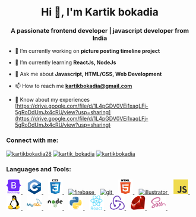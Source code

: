 <h1 align="center">Hi 👋, I'm Kartik bokadia</h1>
<h3 align="center">A passionate frontend developer | javascript developer from India</h3>

- 🔭  I’m currently working on **picture posting timeline project**

- 🌱  I’m currently learning **ReactJs, NodeJs**

- 💬  Ask me about **Javascript, HTML/CSS, Web Development**

- 📫  How to reach me **kartikbokadia@gmail.com**

- 📄  Know about my experiences [https://drive.google.com/file/d/1L4pGDV0VEi1xaqLFj-5gRoDdUmJx4cRU/view?usp=sharing](https://drive.google.com/file/d/1L4pGDV0VEi1xaqLFj-5gRoDdUmJx4cRU/view?usp=sharing)

<h3 align="left">Connect with me:</h3>
<p align="left">
<a href="https://linkedin.com/in/kartikbokadia28" target="blank"><img align="center" src="https://cdn.jsdelivr.net/npm/simple-icons@3.0.1/icons/linkedin.svg" alt="kartikbokadia28" height="30" width="40" /></a>
<a href="https://dribbble.com/kartik_bokadia" target="blank"><img align="center" src="https://cdn.jsdelivr.net/npm/simple-icons@3.0.1/icons/dribbble.svg" alt="kartik_bokadia" height="30" width="40" /></a>
<a href="https://www.hackerrank.com/kartikbokadia" target="blank"><img align="center" src="https://cdn.jsdelivr.net/npm/simple-icons@3.0.1/icons/hackerrank.svg" alt="kartikbokadia" height="30" width="40" /></a>
</p>

<h3 align="left">Languages and Tools:</h3>
<p align="left"> <a href="https://getbootstrap.com" target="_blank"> <img src="https://raw.githubusercontent.com/devicons/devicon/master/icons/bootstrap/bootstrap-plain-wordmark.svg" alt="bootstrap" width="40" height="40"/> </a> &nbsp;&nbsp; <a href="https://www.w3schools.com/cpp/" target="_blank"> <img src="https://raw.githubusercontent.com/devicons/devicon/master/icons/cplusplus/cplusplus-original.svg" alt="cplusplus" width="40" height="40"/> </a> &nbsp;&nbsp; <a href="https://www.w3schools.com/css/" target="_blank"> <img src="https://raw.githubusercontent.com/devicons/devicon/master/icons/css3/css3-original-wordmark.svg" alt="css3" width="40" height="40"/> </a> &nbsp;&nbsp; <a href="https://firebase.google.com/" target="_blank"> <img src="https://www.vectorlogo.zone/logos/firebase/firebase-icon.svg" alt="firebase" width="40" height="40"/> </a> &nbsp;&nbsp; <a href="https://git-scm.com/" target="_blank"> <img src="https://www.vectorlogo.zone/logos/git-scm/git-scm-icon.svg" alt="git" width="40" height="40"/> </a> &nbsp;&nbsp; <a href="https://www.w3.org/html/" target="_blank"> <img src="https://raw.githubusercontent.com/devicons/devicon/master/icons/html5/html5-original-wordmark.svg" alt="html5" width="40" height="40"/> </a> &nbsp;&nbsp; <a href="https://www.adobe.com/in/products/illustrator.html" target="_blank"> <img src="https://www.vectorlogo.zone/logos/adobe_illustrator/adobe_illustrator-icon.svg" alt="illustrator" width="40" height="40"/> </a> &nbsp;&nbsp; <a href="https://developer.mozilla.org/en-US/docs/Web/JavaScript" target="_blank"> <img src="https://raw.githubusercontent.com/devicons/devicon/master/icons/javascript/javascript-original.svg" alt="javascript" width="40" height="40"/> </a> &nbsp;&nbsp; <a href="https://www.linux.org/" target="_blank"> <img src="https://raw.githubusercontent.com/devicons/devicon/master/icons/linux/linux-original.svg" alt="linux" width="40" height="40"/> </a> &nbsp;&nbsp; <a href="https://www.mysql.com/" target="_blank"> <img src="https://raw.githubusercontent.com/devicons/devicon/master/icons/mysql/mysql-original-wordmark.svg" alt="mysql" width="40" height="40"/> </a> &nbsp;&nbsp; <a href="https://nodejs.org" target="_blank"> <img src="https://raw.githubusercontent.com/devicons/devicon/master/icons/nodejs/nodejs-original-wordmark.svg" alt="nodejs" width="40" height="40"/> </a> &nbsp;&nbsp; <a href="https://www.python.org" target="_blank"> <img src="https://raw.githubusercontent.com/devicons/devicon/master/icons/python/python-original.svg" alt="python" width="40" height="40"/> </a> &nbsp;&nbsp; <a href="https://reactjs.org/" target="_blank"> <img src="https://raw.githubusercontent.com/devicons/devicon/master/icons/react/react-original-wordmark.svg" alt="react" width="40" height="40"/> </a> &nbsp;&nbsp; <a href="https://redux.js.org" target="_blank"> <img src="https://raw.githubusercontent.com/devicons/devicon/master/icons/redux/redux-original.svg" alt="redux" width="40" height="40"/> </a> &nbsp;&nbsp; <a href="https://www.ruby-lang.org/en/" target="_blank"> <img src="https://raw.githubusercontent.com/devicons/devicon/master/icons/ruby/ruby-original.svg" alt="ruby" width="40" height="40"/> </a> &nbsp;&nbsp; <a href="https://sass-lang.com" target="_blank"> <img src="https://raw.githubusercontent.com/devicons/devicon/master/icons/sass/sass-original.svg" alt="sass" width="40" height="40"/> </a> &nbsp;&nbsp; </p>

